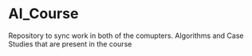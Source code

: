 # AI_Course
Repository to sync work in both of the comupters.
Algorithms and Case Studies that are present in the course
